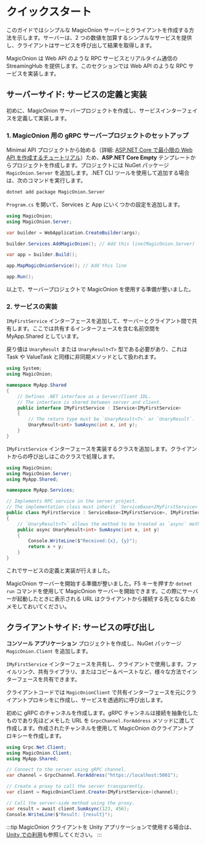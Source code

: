# クイックスタート
このガイドではシンプルな MagicOnion サーバーとクライアントを作成する方法を示します。サーバーは、2 つの数値を加算するシンプルなサービスを提供し、クライアントはサービスを呼び出して結果を取得します。

MagicOnion は Web API のような RPC サービスとリアルタイム通信の StreamingHub を提供します。このセクションでは Web API のような RPC サービスを実装します。

## サーバーサイド: サービスの定義と実装

初めに、MagicOnion サーバープロジェクトを作成し、サービスインターフェイスを定義して実装します。

### 1. MagicOnion 用の gRPC サーバープロジェクトのセットアップ

Minimal API プロジェクトから始める（詳細: [ASP.NET Core で最小限の Web API を作成するチュートリアル](https://learn.microsoft.com/en-us/aspnet/core/tutorials/min-web-api)）ため、**ASP.NET Core Empty** テンプレートからプロジェクトを作成します。プロジェクトには NuGet パッケージ `MagicOnion.Server` を追加します。.NET CLI ツールを使用して追加する場合は、次のコマンドを実行します。

```bash
dotnet add package MagicOnion.Server
```

`Program.cs` を開いて、Services と App にいくつかの設定を追加します。

```csharp
using MagicOnion;
using MagicOnion.Server;

var builder = WebApplication.CreateBuilder(args);

builder.Services.AddMagicOnion(); // Add this line(MagicOnion.Server)

var app = builder.Build();

app.MapMagicOnionService(); // Add this line

app.Run();
```

以上で、サーバープロジェクトで MagicOnion を使用する準備が整いました。

### 2. サービスの実装

`IMyFirstService` インターフェースを追加して、サーバーとクライアント間で共有します。ここでは共有するインターフェースを含む名前空間を MyApp.Shared としています。

戻り値は `UnaryResult` または `UnaryResult<T>` 型である必要があり、これは Task や ValueTask と同様に非同期メソッドとして扱われます。

```csharp
using System;
using MagicOnion;

namespace MyApp.Shared
{
    // Defines .NET interface as a Server/Client IDL.
    // The interface is shared between server and client.
    public interface IMyFirstService : IService<IMyFirstService>
    {
        // The return type must be `UnaryResult<T>` or `UnaryResult`.
        UnaryResult<int> SumAsync(int x, int y);
    }
}
```

`IMyFirstService` インターフェースを実装するクラスを追加します。クライアントからの呼び出しはこのクラスで処理します。

```csharp
using MagicOnion;
using MagicOnion.Server;
using MyApp.Shared;

namespace MyApp.Services;

// Implements RPC service in the server project.
// The implementation class must inherit `ServiceBase<IMyFirstService>` and `IMyFirstService`
public class MyFirstService : ServiceBase<IMyFirstService>, IMyFirstService
{
    // `UnaryResult<T>` allows the method to be treated as `async` method.
    public async UnaryResult<int> SumAsync(int x, int y)
    {
        Console.WriteLine($"Received:{x}, {y}");
        return x + y;
    }
}
```

これでサービスの定義と実装が行えました。

MagicOnion サーバーを開始する準備が整いました。F5 キーを押すか `dotnet run` コマンドを使用して MagicOnion サーバーを開始できます。この際にサーバーが起動したときに表示される URL はクライアントから接続する先となるためメモしておいてください。

## クライアントサイド: サービスの呼び出し

**コンソール アプリケーション** プロジェクトを作成し、NuGet パッケージ `MagicOnion.Client` を追加します。

`IMyFirstService` インターフェースを共有し、クライアントで使用します。ファイルリンク、共有ライブラリ、またはコピー＆ペーストなど、様々な方法でインターフェースを共有できます。

クライアントコードでは `MagicOnionClient` で共有インターフェースを元にクライアントプロキシをに作成し、サービスを透過的に呼び出します。

初めに gRPC のチャンネルを作成します。gRPC チャンネルは接続を抽象化したものであり先ほどメモした URL を `GrpcChannel.ForAddress` メソッドに渡して作成します。作成されたチャンネルを使用して MagicOnion のクライアントプロキシーを作成します。


```csharp
using Grpc.Net.Client;
using MagicOnion.Client;
using MyApp.Shared;

// Connect to the server using gRPC channel.
var channel = GrpcChannel.ForAddress("https://localhost:5001");

// Create a proxy to call the server transparently.
var client = MagicOnionClient.Create<IMyFirstService>(channel);

// Call the server-side method using the proxy.
var result = await client.SumAsync(123, 456);
Console.WriteLine($"Result: {result}");
```

:::tip
MagicOnion クライアントを Unity アプリケーションで使用する場合は、[Unity での利用](installation/unity)も参照してください。
:::
